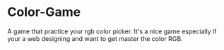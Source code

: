 # Color-Game
A game that practice your rgb color picker. It's a nice game especially if your a web designing and want to get master the color RGB.
